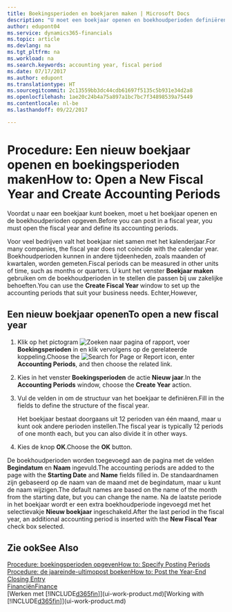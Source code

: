 ```yaml
---
title: Boekingsperioden en boekjaren maken | Microsoft Docs
description: "U moet een boekjaar openen en boekhoudperioden definiëren voordat u in een boekjaar kunt boeken."
author: edupont04
ms.service: dynamics365-financials
ms.topic: article
ms.devlang: na
ms.tgt_pltfrm: na
ms.workload: na
ms.search.keywords: accounting year, fiscal period
ms.date: 07/17/2017
ms.author: edupont
ms.translationtype: HT
ms.sourcegitcommit: 2c13559bb3dc44cdb61697f5135c5b931e34d2a8
ms.openlocfilehash: 1ae20c24b4a75a897a1bc7bc7f34898539a75449
ms.contentlocale: nl-be
ms.lasthandoff: 09/22/2017

---
```

# <a name="how-to-open-a-new-fiscal-year-and-create-accounting-periods"></a><span data-ttu-id="68eb5-103">Procedure: Een nieuw boekjaar openen en boekingsperioden maken</span><span class="sxs-lookup"><span data-stu-id="68eb5-103">How to: Open a New Fiscal Year and Create Accounting Periods</span></span>
<span data-ttu-id="68eb5-104">Voordat u naar een boekjaar kunt boeken, moet u het boekjaar openen en de boekhoudperioden opgeven.</span><span class="sxs-lookup"><span data-stu-id="68eb5-104">Before you can post in a fiscal year, you must open the fiscal year and define its accounting periods.</span></span>  

<span data-ttu-id="68eb5-105">Voor veel bedrijven valt het boekjaar niet samen met het kalenderjaar.</span><span class="sxs-lookup"><span data-stu-id="68eb5-105">For many companies, the fiscal year does not coincide with the calendar year.</span></span> <span data-ttu-id="68eb5-106">Boekhoudperioden kunnen in andere tijdeenheden, zoals maanden of kwartalen, worden gemeten.</span><span class="sxs-lookup"><span data-stu-id="68eb5-106">Fiscal periods can be measured in other units of time, such as months or quarters.</span></span> <span data-ttu-id="68eb5-107">U kunt het venster **Boekjaar maken** gebruiken om de boekhoudperioden in te stellen die passen bij uw zakelijke behoeften.</span><span class="sxs-lookup"><span data-stu-id="68eb5-107">You can use the **Create Fiscal Year** window to set up the accounting periods that suit your business needs.</span></span> <span data-ttu-id="68eb5-108">Echter,</span><span class="sxs-lookup"><span data-stu-id="68eb5-108">However,</span></span>   

## <a name="to-open-a-new-fiscal-year"></a><span data-ttu-id="68eb5-109">Een nieuw boekjaar openen</span><span class="sxs-lookup"><span data-stu-id="68eb5-109">To open a new fiscal year</span></span>
1. <span data-ttu-id="68eb5-110">Klik op het pictogram ![Zoeken naar pagina of rapport](media/ui-search/search_small.png "pictogram Zoeken naar pagina of rapport"), voer **Boekingsperioden** in en klik vervolgens op de gerelateerde koppeling.</span><span class="sxs-lookup"><span data-stu-id="68eb5-110">Choose the ![Search for Page or Report](media/ui-search/search_small.png "Search for Page or Report icon") icon, enter **Accounting Periods**, and then choose the related link.</span></span>
2. <span data-ttu-id="68eb5-111">Kies in het venster **Boekingsperioden** de actie **Nieuw jaar**.</span><span class="sxs-lookup"><span data-stu-id="68eb5-111">In the **Accounting Periods** window, choose the **Create Year** action.</span></span>
3. <span data-ttu-id="68eb5-112">Vul de velden in om de structuur van het boekjaar te definiëren.</span><span class="sxs-lookup"><span data-stu-id="68eb5-112">Fill in the fields to define the structure of the fiscal year.</span></span>

    <span data-ttu-id="68eb5-113">Het boekjaar bestaat doorgaans uit 12 perioden van één maand, maar u kunt ook andere perioden instellen.</span><span class="sxs-lookup"><span data-stu-id="68eb5-113">The fiscal year is typically 12 periods of one month each, but you can also divide it in other ways.</span></span>
4. <span data-ttu-id="68eb5-114">Kies de knop **OK**.</span><span class="sxs-lookup"><span data-stu-id="68eb5-114">Choose the **OK** button.</span></span>

<span data-ttu-id="68eb5-115">De boekhoudperioden worden toegevoegd aan de pagina met de velden **Begindatum** en **Naam** ingevuld.</span><span class="sxs-lookup"><span data-stu-id="68eb5-115">The accounting periods are added to the page with the **Starting Date** and **Name** fields filled in.</span></span> <span data-ttu-id="68eb5-116">De standaardnamen zijn gebaseerd op de naam van de maand met de begindatum, maar u kunt de naam wijzigen.</span><span class="sxs-lookup"><span data-stu-id="68eb5-116">The default names are based on the name of the month from the starting date, but you can change the name.</span></span> <span data-ttu-id="68eb5-117">Na de laatste periode in het boekjaar wordt er een extra boekhoudperiode ingevoegd met het selectievakje **Nieuw boekjaar** ingeschakeld.</span><span class="sxs-lookup"><span data-stu-id="68eb5-117">After the last period in the fiscal year, an additional accounting period is inserted with the **New Fiscal Year** check box selected.</span></span>  


## <a name="see-also"></a><span data-ttu-id="68eb5-118">Zie ook</span><span class="sxs-lookup"><span data-stu-id="68eb5-118">See Also</span></span>
[<span data-ttu-id="68eb5-119">Procedure: boekingsperioden opgeven</span><span class="sxs-lookup"><span data-stu-id="68eb5-119">How to: Specify Posting Periods</span></span>](finance-how-specify-posting-periods.md)  
[<span data-ttu-id="68eb5-120">Procedure: de jaareinde-ultimopost boeken</span><span class="sxs-lookup"><span data-stu-id="68eb5-120">How to: Post the Year-End Closing Entry</span></span>](year-how-post-year-end-close-entry.md)  
[<span data-ttu-id="68eb5-121">Financiën</span><span class="sxs-lookup"><span data-stu-id="68eb5-121">Finance</span></span>](finance.md)  
<span data-ttu-id="68eb5-122">[Werken met [!INCLUDE[d365fin](includes/d365fin_md.md)]](ui-work-product.md)</span><span class="sxs-lookup"><span data-stu-id="68eb5-122">[Working with [!INCLUDE[d365fin](includes/d365fin_md.md)]](ui-work-product.md)</span></span>

